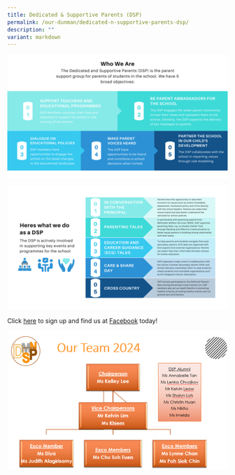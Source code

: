 ```yaml
---
title: Dedicated & Supportive Parents (DSP)
permalink: /our-dunman/dedicated-n-supportive-parents-dsp/
description: ""
variant: markdown
---
```

![](/images/DSP/1%20v2.png)

![](/images/DSP/v_2.png)

Click&nbsp;<a href="**https://forms.gle/eB9TERe6fGzCWyQ3A**" target="_blank">here</a>&nbsp;to sign up and find us at&nbsp;<a href="https://www.facebook.com/DunmanDSP?fref=ts" target="_blank">Facebook</a>&nbsp;today!

![](/images/DSP/DSP_chart_for_website_update_2024.png)

